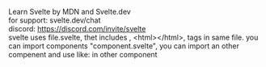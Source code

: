 Learn Svelte by MDN and Svelte.dev  
for support: svelte.dev/chat  
discord: https://discord.com/invite/svelte  
svelte uses file.svelte, thet includes <script></script> , \<html>\</html>, <style></style> tags in same file.
you can import components "component.svelte", 
you can import an other compenent and use like: <NestedComponent /> in other component


